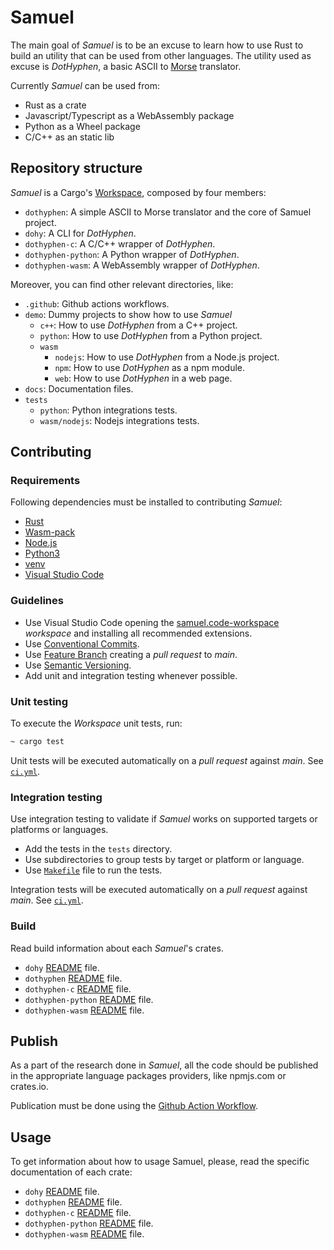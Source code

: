 # Samuel

The main goal of _Samuel_ is to be an excuse to learn how to use Rust to build an utility that can be used from other languages. The utility used as excuse is _DotHyphen_, a basic ASCII to [Morse](https://en.wikipedia.org/wiki/Morse_code) translator.

Currently _Samuel_ can be used from:

* Rust as a crate
* Javascript/Typescript as a WebAssembly package
* Python as a Wheel package
* C/C++ as an static lib

## Repository structure

_Samuel_ is a Cargo's [Workspace](https://doc.rust-lang.org/cargo/reference/workspaces.html), composed by four members:

* `dothyphen`: A simple ASCII to Morse translator and the core of Samuel project.
* `dohy`: A CLI for _DotHyphen_.
* `dothyphen-c`: A C/C++ wrapper of _DotHyphen_.
* `dothyphen-python`: A Python wrapper of _DotHyphen_.
* `dothyphen-wasm`: A WebAssembly wrapper of _DotHyphen_.

Moreover, you can find other relevant directories, like:

* `.github`: Github actions workflows.
* `demo`: Dummy projects to show how to use _Samuel_
  * `c++`: How to use _DotHyphen_ from a C++ project.
  * `python`: How to use _DotHyphen_ from a Python project.
  * `wasm`
    * `nodejs`: How to use _DotHyphen_ from a Node.js project.
    * `npm`: How to use _DotHyphen_ as a npm module.
    * `web`: How to use _DotHyphen_ in a web page.
* `docs`: Documentation files.
* `tests`
  * `python`: Python integrations tests.
  * `wasm/nodejs`: Nodejs integrations tests.

## Contributing

### Requirements

Following dependencies must be installed to contributing _Samuel_:

* [Rust](https://rustup.rs/)
* [Wasm-pack](https://rustwasm.github.io/wasm-pack/installer/)
* [Node.js](https://nodejs.org)
* [Python3](https://www.python.org)
* [venv](https://docs.python.org/3/library/venv.html)
* [Visual Studio Code](https://code.visualstudio.com/)

### Guidelines

* Use Visual Studio Code opening the [samuel.code-workspace](./samuel.code-workspace) _workspace_ and installing all recommended extensions.
* Use [Conventional Commits](https://www.conventionalcommits.org).
* Use [Feature Branch](https://www.atlassian.com/git/tutorials/comparing-workflows/feature-branch-workflow) creating a _pull request_ to _main_.
* Use [Semantic Versioning](https://semver.org/).
* Add unit and integration testing whenever possible.

### Unit testing

To execute the _Workspace_ unit tests, run:

```bash
~ cargo test
```

Unit tests will be executed automatically on a _pull request_ against _main_. See [`ci.yml`](./.github/workflows/ci.yml).

### Integration testing

Use integration testing to validate if _Samuel_ works on supported targets or platforms or languages.

* Add the tests in the `tests` directory.
* Use subdirectories to group tests by target or platform or language.
* Use [`Makefile`](./Makefile) file to run the tests.

Integration tests will be executed automatically on a _pull request_ against _main_. See [`ci.yml`](./.github/workflows/ci.yml).

### Build

Read build information about each _Samuel_'s crates.

* `dohy` [README](./docs/dohy.md) file.
* `dothyphen` [README](./docs/dothyphen.md) file.
* `dothyphen-c` [README](./docs/dothyphen-c.md) file.
* `dothyphen-python` [README](./docs/dothyphen-python.md) file.
* `dothyphen-wasm` [README](./docs/dothyphen-wasm.md) file.

## Publish

As a part of the research done in _Samuel_, all the code should be published in the appropriate language packages providers, like npmjs.com or crates.io.

Publication must be done using the [Github Action Workflow](../.github/workflows/cd.yml).

## Usage

To get information about how to usage Samuel, please, read the specific documentation of each crate:

* `dohy` [README](./dohy/README.md) file.
* `dothyphen` [README](./dothyphen/README.md) file.
* `dothyphen-c` [README](./dothyphen-c/README.md) file.
* `dothyphen-python` [README](./dothyphen-python/README.md) file.
* `dothyphen-wasm` [README](./dothyphen-wasm/README.md) file.
